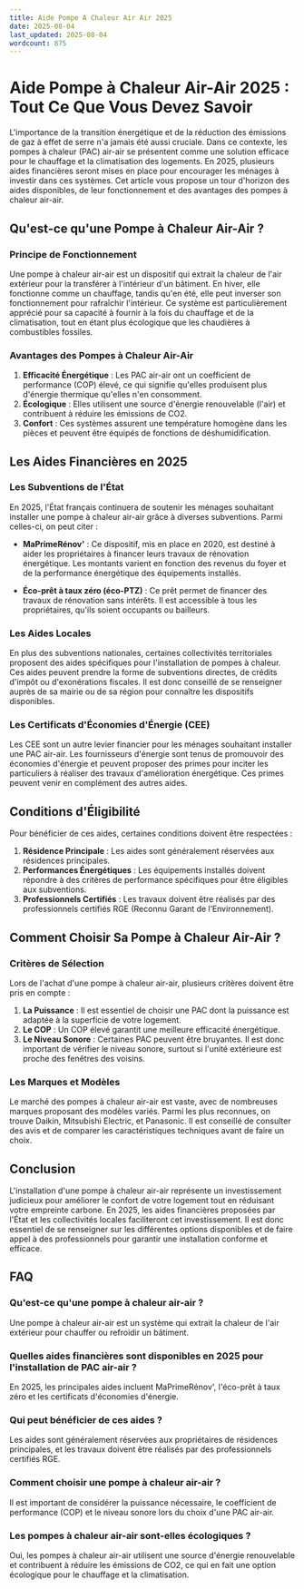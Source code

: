 ```yaml
---
title: Aide Pompe A Chaleur Air Air 2025
date: 2025-08-04
last_updated: 2025-08-04
wordcount: 875
---
```


# Aide Pompe à Chaleur Air-Air 2025 : Tout Ce Que Vous Devez Savoir

L'importance de la transition énergétique et de la réduction des émissions de gaz à effet de serre n'a jamais été aussi cruciale. Dans ce contexte, les pompes à chaleur (PAC) air-air se présentent comme une solution efficace pour le chauffage et la climatisation des logements. En 2025, plusieurs aides financières seront mises en place pour encourager les ménages à investir dans ces systèmes. Cet article vous propose un tour d'horizon des aides disponibles, de leur fonctionnement et des avantages des pompes à chaleur air-air.

## Qu'est-ce qu'une Pompe à Chaleur Air-Air ?

### Principe de Fonctionnement

Une pompe à chaleur air-air est un dispositif qui extrait la chaleur de l'air extérieur pour la transférer à l'intérieur d'un bâtiment. En hiver, elle fonctionne comme un chauffage, tandis qu'en été, elle peut inverser son fonctionnement pour rafraîchir l'intérieur. Ce système est particulièrement apprécié pour sa capacité à fournir à la fois du chauffage et de la climatisation, tout en étant plus écologique que les chaudières à combustibles fossiles.

### Avantages des Pompes à Chaleur Air-Air

1. **Efficacité Énergétique** : Les PAC air-air ont un coefficient de performance (COP) élevé, ce qui signifie qu'elles produisent plus d'énergie thermique qu'elles n'en consomment.
2. **Écologique** : Elles utilisent une source d'énergie renouvelable (l'air) et contribuent à réduire les émissions de CO2.
3. **Confort** : Ces systèmes assurent une température homogène dans les pièces et peuvent être équipés de fonctions de déshumidification.

## Les Aides Financières en 2025

### Les Subventions de l'État

En 2025, l'État français continuera de soutenir les ménages souhaitant installer une pompe à chaleur air-air grâce à diverses subventions. Parmi celles-ci, on peut citer :

- **MaPrimeRénov'** : Ce dispositif, mis en place en 2020, est destiné à aider les propriétaires à financer leurs travaux de rénovation énergétique. Les montants varient en fonction des revenus du foyer et de la performance énergétique des équipements installés.
  
- **Éco-prêt à taux zéro (éco-PTZ)** : Ce prêt permet de financer des travaux de rénovation sans intérêts. Il est accessible à tous les propriétaires, qu'ils soient occupants ou bailleurs.

### Les Aides Locales

En plus des subventions nationales, certaines collectivités territoriales proposent des aides spécifiques pour l'installation de pompes à chaleur. Ces aides peuvent prendre la forme de subventions directes, de crédits d'impôt ou d'exonérations fiscales. Il est donc conseillé de se renseigner auprès de sa mairie ou de sa région pour connaître les dispositifs disponibles.

### Les Certificats d'Économies d'Énergie (CEE)

Les CEE sont un autre levier financier pour les ménages souhaitant installer une PAC air-air. Les fournisseurs d'énergie sont tenus de promouvoir des économies d'énergie et peuvent proposer des primes pour inciter les particuliers à réaliser des travaux d'amélioration énergétique. Ces primes peuvent venir en complément des autres aides.

## Conditions d'Éligibilité

Pour bénéficier de ces aides, certaines conditions doivent être respectées :

1. **Résidence Principale** : Les aides sont généralement réservées aux résidences principales.
2. **Performances Énergétiques** : Les équipements installés doivent répondre à des critères de performance spécifiques pour être éligibles aux subventions.
3. **Professionnels Certifiés** : Les travaux doivent être réalisés par des professionnels certifiés RGE (Reconnu Garant de l’Environnement).

## Comment Choisir Sa Pompe à Chaleur Air-Air ?

### Critères de Sélection

Lors de l'achat d'une pompe à chaleur air-air, plusieurs critères doivent être pris en compte :

1. **La Puissance** : Il est essentiel de choisir une PAC dont la puissance est adaptée à la superficie de votre logement.
2. **Le COP** : Un COP élevé garantit une meilleure efficacité énergétique.
3. **Le Niveau Sonore** : Certaines PAC peuvent être bruyantes. Il est donc important de vérifier le niveau sonore, surtout si l'unité extérieure est proche des fenêtres des voisins.

### Les Marques et Modèles

Le marché des pompes à chaleur air-air est vaste, avec de nombreuses marques proposant des modèles variés. Parmi les plus reconnues, on trouve Daikin, Mitsubishi Electric, et Panasonic. Il est conseillé de consulter des avis et de comparer les caractéristiques techniques avant de faire un choix.

## Conclusion

L'installation d'une pompe à chaleur air-air représente un investissement judicieux pour améliorer le confort de votre logement tout en réduisant votre empreinte carbone. En 2025, les aides financières proposées par l'État et les collectivités locales faciliteront cet investissement. Il est donc essentiel de se renseigner sur les différentes options disponibles et de faire appel à des professionnels pour garantir une installation conforme et efficace.

## FAQ

### Qu'est-ce qu'une pompe à chaleur air-air ?

Une pompe à chaleur air-air est un système qui extrait la chaleur de l'air extérieur pour chauffer ou refroidir un bâtiment.

### Quelles aides financières sont disponibles en 2025 pour l'installation de PAC air-air ?

En 2025, les principales aides incluent MaPrimeRénov', l'éco-prêt à taux zéro et les certificats d'économies d'énergie.

### Qui peut bénéficier de ces aides ?

Les aides sont généralement réservées aux propriétaires de résidences principales, et les travaux doivent être réalisés par des professionnels certifiés RGE.

### Comment choisir une pompe à chaleur air-air ?

Il est important de considérer la puissance nécessaire, le coefficient de performance (COP) et le niveau sonore lors du choix d'une PAC air-air.

### Les pompes à chaleur air-air sont-elles écologiques ?

Oui, les pompes à chaleur air-air utilisent une source d'énergie renouvelable et contribuent à réduire les émissions de CO2, ce qui en fait une option écologique pour le chauffage et la climatisation.